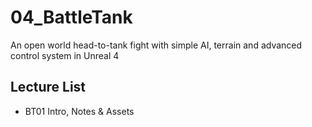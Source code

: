 # 04_BattleTank
An open world head-to-tank fight with simple AI, terrain and advanced control system in Unreal 4

## Lecture List
- BT01 Intro, Notes & Assets
